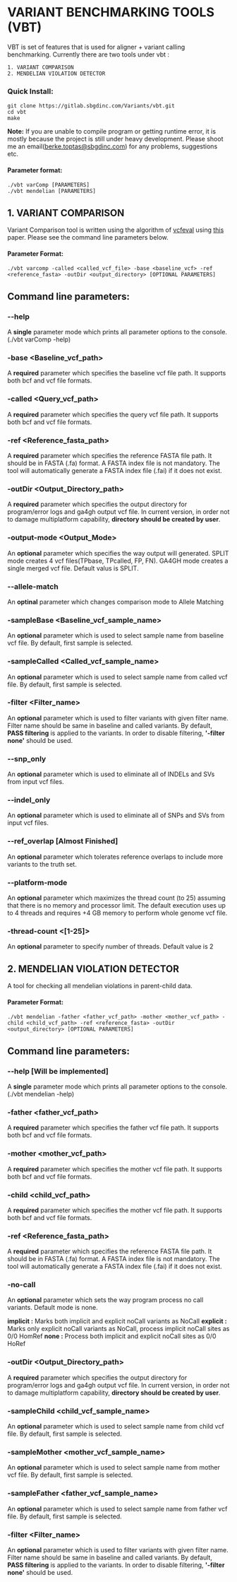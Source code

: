 # VARIANT BENCHMARKING TOOLS (VBT)

VBT is set of features that is used for aligner + variant calling benchmarking. Currently there are two tools under vbt :

    1. VARIANT COMPARISON
    2. MENDELIAN VIOLATION DETECTOR


### Quick Install:
```
git clone https://gitlab.sbgdinc.com/Variants/vbt.git
cd vbt
make
```
**Note:** If you are unable to compile program or getting runtime error, it is mostly because the project is still under heavy development. Please shoot me an email(berke.toptas@sbgdinc.com) for any problems, suggestions etc.

#### Parameter format:
```
./vbt varComp [PARAMETERS]
./vbt mendelian [PARAMETERS]
```

## 1. VARIANT COMPARISON

Variant Comparison tool is written using the algorithm of [vcfeval](https://github.com/RealTimeGenomics/rtg-tools "vcfeval github page") using [this](http://biorxiv.org/content/early/2015/08/02/023754) paper. Please see the command line parameters below.

#### Parameter Format:
```
./vbt varcomp -called <called_vcf_file> -base <baseline_vcf> -ref <reference_fasta> -outDir <output_directory> [OPTIONAL PARAMETERS]
```

## Command line parameters:


### --help
A **single** parameter mode which prints all parameter options to the console. (./vbt varComp -help)


### -base <Baseline_vcf_path>

A **required** parameter which specifies the baseline vcf file path. It supports both bcf and vcf file formats.


### -called <Query_vcf_path>

A **required** parameter which specifies the query vcf file path. It supports both bcf and vcf file formats.


### -ref <Reference_fasta_path>

A **required** parameter which specifies the reference FASTA file path. It should be in FASTA (.fa) format. A FASTA index file is not mandatory. The tool will automatically generate a FASTA index file (.fai) if it does not exist.


### -outDir <Output_Directory_path>

A **required** parameter which specifies the output directory for program/error logs and ga4gh output vcf file. In current version, in order not to damage multiplatform capability, **directory should be created by user**.

### -output-mode <Output_Mode>

An **optional** parameter which specifies the way output will generated. SPLIT mode creates 4 vcf files(TPbase, TPcalled, FP, FN). GA4GH mode creates a single merged vcf file. Default valus is SPLIT.

### --allele-match

An **optinal** parameter which changes comparison mode to Allele Matching

### -sampleBase <Baseline_vcf_sample_name>

An **optional** parameter which is used to select sample name from baseline vcf file. By default, first sample is selected.


### -sampleCalled <Called_vcf_sample_name>

An **optional** parameter which is used to select sample name from called vcf file. By default, first sample is selected.

### -filter <Filter_name>

An **optional** parameter which is used to filter variants with given filter name. Filter name should be same in baseline and called variants. By default, **PASS filtering** is applied to the variants. In order to disable filtering, **'-filter none'** should be used.


### --snp_only

An **optional** parameter which is used to eliminate all of INDELs and SVs from input vcf files.


### --indel_only

An **optional** parameter which is used to eliminate all of SNPs and SVs from input vcf files.


### --ref_overlap [Almost Finished]

An **optional** parameter which tolerates reference overlaps to include more variants to the truth set.

### --platform-mode

An **optional** parameter which maximizes the thread count (to 25) assuming that there is no memory and processor limit. The default execution uses up to 4 threads and requires +4 GB memory to perform whole genome vcf file.

### -thread-count <[1-25]>
An **optional** parameter to specify number of threads. Default value is 2


## 2. MENDELIAN VIOLATION DETECTOR

A tool for checking all mendelian violations in parent-child data.

#### Parameter Format:
```
./vbt mendelian -father <father_vcf_path> -mother <mother_vcf_path> -child <child_vcf_path> -ref <reference_fasta> -outDir <output_directory> [OPTIONAL PARAMETERS]
```

## Command line parameters:


### --help [Will be implemented]
A **single** parameter mode which prints all parameter options to the console. (./vbt mendelian -help)


### -father <father_vcf_path>

A **required** parameter which specifies the father vcf file path. It supports both bcf and vcf file formats.


### -mother <mother_vcf_path>

A **required** parameter which specifies the mother vcf file path. It supports both bcf and vcf file formats.

### -child <child_vcf_path>

A **required** parameter which specifies the mother vcf file path. It supports both bcf and vcf file formats.

### -ref <Reference_fasta_path>

A **required** parameter which specifies the reference FASTA file path. It should be in FASTA (.fa) format. A FASTA index file is not mandatory. The tool will automatically generate a FASTA index file (.fai) if it does not exist.

### -no-call <No Call Mode>

An **optional** parameter which sets the way program process no call variants. Default mode is none.

**implicit :** Marks both implicit and explicit noCall variants as NoCall
**explicit :** Marks only explicit noCall variants as NoCall, process implicit noCall sites as 0/0 HomRef
**none     :** Process both implicit and explicit noCall sites as 0/0 HoRef

### -outDir <Output_Directory_path>

A **required** parameter which specifies the output directory for program/error logs and ga4gh output vcf file. In current version, in order not to damage multiplatform capability, **directory should be created by user**.


### -sampleChild <child_vcf_sample_name>

An **optional** parameter which is used to select sample name from child vcf file. By default, first sample is selected.


### -sampleMother <mother_vcf_sample_name>

An **optional** parameter which is used to select sample name from mother vcf file. By default, first sample is selected.


### -sampleFather <father_vcf_sample_name>

An **optional** parameter which is used to select sample name from father vcf file. By default, first sample is selected.

### -filter <Filter_name>

An **optional** parameter which is used to filter variants with given filter name. Filter name should be same in baseline and called variants. By default, **PASS filtering** is applied to the variants. In order to disable filtering, **'-filter none'** should be used.


